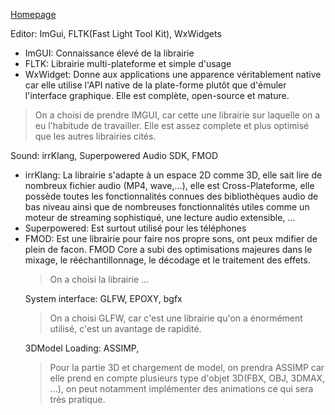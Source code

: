 

[Homepage](Home)  

Editor: ImGui, FLTK(Fast Light Tool Kit), WxWidgets   
<ul>
   <li>ImGUI: Connaissance élevé de la librairie</li>
   <li>FLTK: Librairie multi-plateforme et simple d'usage</li>
   <li>WxWidget: Donne aux applications une apparence véritablement native car elle utilise l'API native de la plate-forme plutôt que d'émuler l'interface graphique. Elle est complète, open-source et mature. </li></ul>  


> On a choisi de prendre IMGUI, car cette une librairie sur laquelle on a eu l'habitude de travailler. Elle est assez complete et plus optimisé que les autres librairies cités.  

Sound: irrKlang, Superpowered Audio SDK, FMOD  
<ul>
   <li>irrKlang: La librairie s'adapte à un espace 2D comme 3D, elle sait lire de nombreux fichier audio (MP4, wave,...), elle est Cross-Plateforme, elle possède toutes les fonctionnalités connues des bibliothèques audio de bas niveau ainsi que de nombreuses fonctionnalités utiles comme un moteur de streaming sophistiqué, une lecture audio extensible, ...</li>
   <li>Superpowered: Est surtout utilisé pour les téléphones</li>
   <li>FMOD: Est une librairie pour faire nos propre sons, ont peux mdifier de plein de facon. FMOD Core a subi des optimisations majeures dans le mixage, le rééchantillonnage, le décodage et le traitement des effets.</li>  


> On a choisi la librairie ...
  
System interface: GLFW, EPOXY, bgfx  
> On a choisi GLFW, car c'est une librairie qu'on a énormément utilisé, c'est un avantage de rapidité.  

3DModel Loading: ASSIMP,  
> Pour la partie 3D et chargement de model, on prendra ASSIMP car elle prend en compte plusieurs type d'objet 3D(FBX, OBJ, 3DMAX, ...), on peut notamment implémenter des animations ce qui sera très pratique.  